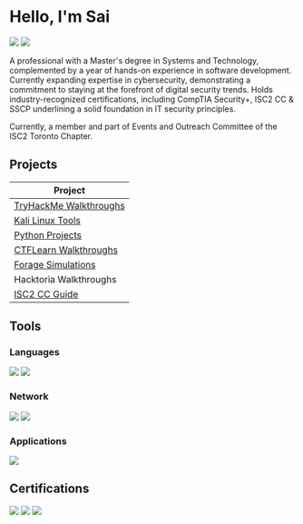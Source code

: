 # Hello, I'm Sai
<a href="https://www.linkedin.com/in/swaroopksn130399/"><img src="https://img.shields.io/badge/-LinkedIn-0072b1?&style=for-the-badge&logo=linkedin&logoColor=black" /></a>
<a href="https://medium.com/@sai.kantamuneni"><img src="https://img.shields.io/badge/-Medium-00ab6c?style=for-the-badge&logo=medium&logoColor=white" /></a>

A professional with a Master's degree in Systems and Technology, complemented by a year of hands-on experience in software development. Currently expanding expertise in cybersecurity, demonstrating a commitment to staying at the forefront of digital security trends. Holds industry-recognized certifications, including CompTIA Security+, ISC2 CC & SSCP underlining a solid foundation in IT security principles.

Currently, a member and part of Events and Outreach Committee of the ISC2 Toronto Chapter.

## Projects

| Project                                       |
|-----------------------------------------------|
| <a href="https://github.com/sai-kantamuneni/TryHackMe-Walkthroughs">TryHackMe Walkthroughs</a>|
| <a href="https://github.com/sai-kantamuneni/Kali-Linux-Tools/tree/main">Kali Linux Tools</a>|
| <a href= "https://github.com/sai-kantamuneni/Python-Projects/tree/main">Python Projects</a>
| <a href="https://github.com/sai-kantamuneni/CTFLearn-Walkthroughs">CTFLearn Walkthroughs</a>|
| <a href="https://github.com/sai-kantamuneni/Forage-Simulations/tree/main">Forage Simulations</a>|
| Hacktoria Walkthroughs                        | 
| <a href="https://github.com/sai-kantamuneni/ISC2-CC-Guide">ISC2 CC Guide</a>| 

## Tools

### Languages
<div>
  <img src="https://img.shields.io/badge/-Python-3670A0?style=for-the-badge&logo=python&logoColor=ffdd54" />
  <img src="https://img.shields.io/badge/-SQL-4479A1?style=for-the-badge&logo=sql&logoColor=white" />
</div>

### Network
<div>
    <img src="https://img.shields.io/badge/-Wireshark-1679A7?&style=for-the-badge&logo=Wireshark&logoColor=white" />
    <img src="https://img.shields.io/badge/-Nmap-2D5775?style=for-the-badge&logo=nmap&logoColor=white" />
</div>

### Applications
<div>
  <img src="https://img.shields.io/badge/-MS--Office-D83B01?style=for-the-badge&logo=microsoft-office&logoColor=white" />
</div>

## Certifications
<div>
<img src="https://img.shields.io/badge/-Security%2B-FF0000?&style=for-the-badge&logo=CompTIA&logoColor=white" />
<img src="https://img.shields.io/badge/-ISC2%20CC-00a3cc?style=for-the-badge&logo=isc2&logoColor=white" />
<img src="https://img.shields.io/badge/-ISC2%20SSCP-00a3cc?style=for-the-badge&logo=isc2&logoColor=white" />
</div>

